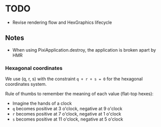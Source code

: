 # TODO

- Revise rendering flow and HexGraphics lifecycle

## Notes

- When using PixiApplication.destroy, the application is broken apart by HMR

### Hexagonal coordinates

We use (q, r, s) with the constraint `q + r + s = 0` for the hexagonal coordinates system.

Rule of thumbs to remember the meaning of each value (flat-top hexes):

- Imagine the hands of a clock
- `q` becomes positive at 3 o'clock, negative at 9 o'clock
- `r` becomes positive at 7 o'clock, negative at 1 o'clock
- `s` becomes positive at 11 o'clock, negative at 5 o'clock
